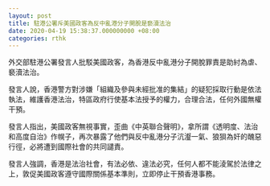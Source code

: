 ```yaml
---
layout: post
title: 駐港公署斥美國政客為反中亂港分子開脫是褻瀆法治
date: 2020-04-19 15:38:37.000000000 +08:00
categories: rthk
---
```


外交部駐港公署發言人批駁美國政客，為香港反中亂港分子開脫罪責是助紂為虐、褻瀆法治。

發言人說，香港警方對涉嫌「組織及參與未經批准的集結」的疑犯採取行動是依法執法，維護香港法治，特區政府行使基本法授予的權力，合理合法，任何外國無權干預。

發言人指出，美國政客無視事實，歪曲《中英聯合聲明》，拿所謂《透明度、法治和高度自治》作幌子，再次暴露了他們與反中亂港分子沆瀣一氣、狼狽為奸的醜惡行徑，必將遭到國際社會的共同譴責。

發言人強調，香港是法治社會，有法必依、違法必究，任何人都不能淩駕於法律之上，敦促美國政客遵守國際關係基本準則，立即停止干預香港事務。
